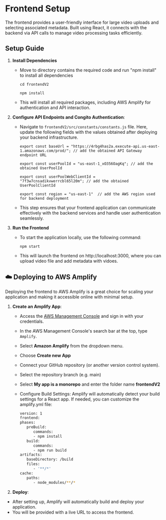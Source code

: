 # Frontend Setup

The frontend provides a user-friendly interface for large video uploads and selecting associated metadata. Built using React, it connects with the backend via API calls to manage video processing tasks efficiently.

## Setup Guide

1. **Install Dependencies**
   - Move to directory contains the required code and run "npm install" to install all dependencies
        ```
     cd frontendV2

     npm install
     ```
   - This will install all required packages, including AWS Amplify for authentication and API interaction.


3. **Configure API Endpoints and Congito Authentication**:
   - Navigate to `frontendV2/src/constants/constants.js` file. Here, update the following fields with the values obtained after deploying your backend infrastructure.

     ```
     export const baseUrl = "https://4rbg4has2a.execute-api.us-east-1.amazonaws.com/prod/"; // add the obtained API Gateway endpoint URL

     export const userPoolId = "us-east-1_xO356OagKq"; // add the obtained UserPoolId

     export const userPoolWebClientId = "7f3w7cnsadikvwerrcbl65l20m"; // add the obtained UserPoolClientId

     export const region = "us-east-1"  // add the AWS region used for backend deployment
     ```

   - This step ensures that your frontend application can communicate effectively with the backend services and handle user authentication seamlessly.

3. **Run the Frontend**
   - To start the application locally, use the following command:
        ```
        npm start
     ```
   - This will launch the frontend on http://localhost:3000, where you can upload video file and add metadata with vidoes.

## ☁️ Deploying to AWS Amplify
Deploying the frontend to AWS Amplify is a great choice for scaling your application and making it accessible online with minimal setup.

1. **Create an Amplify App**:

   - Access the [AWS Management Console](https://aws.amazon.com/console/) and sign in with your credentials.

   - In the AWS Management Console's search bar at the top, type `Amplify`.
   - Select **Amazon Amplify** from the dropdown menu.
   - Choose **Create new App** 
   - Connect your GitHub repository (or another version control system).
   - Select the repository branch (e.g. main)
   - Select **My app is a monorepo** and enter the folder name **frontendV2**
   - Configure Build Settings: Amplify will automatically detect your build settings for a React app. If needed, you can customize the amplify.yml file:

      ```bash
      version: 1
      frontend:
      phases:
         preBuild:
            commands:
            - npm install
         build:
            commands:
            - npm run build
      artifacts:
         baseDirectory: /build
         files:
            - '**/*'
      cache:
         paths:
            - node_modules/**/*
      ```

2. **Deploy**:

- After setting up, Amplify will automatically build and deploy your application.
- You will be provided with a live URL to access the frontend.
